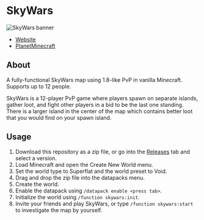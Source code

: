 # SkyWars

![SkyWars banner](https://www.nixinova.com/assets/images/minecraft/maps/skywars.jpg)

- [Website](https://www.nixinova.com/downloads/minecraft/maps/skywars)
- [PlanetMinecraft](https://www.planetminecraft.com/project/skywars-4064694/)

## About

A fully-functional SkyWars map using 1.8-like PvP in vanilla Minecraft.
Supports up to 12 people.

SkyWars is a 12-player PvP game where players spawn on separate islands, gather loot, and fight other players in a bid to be the last one standing. There is a larger island in the center of the map which contains better loot that you would find on your spawn island.

## Usage

1. Download this repository as a zip file, or go into the [Releases](https://github.com/Nixinova/SkyWars/releases) tab and select a version.
2. Load Minecraft and open the Create New World menu.
3. Set the world type to Superflat and the world preset to Void.
4. Drag and drop the zip file into the datapacks menu.
5. Create the world.
6. Enable the datapack using `/datapack enable <press tab>`.
7. Initialize the world using `/function skywars:init`.
8. Invite your friends and play SkyWars, or type `/function skywars:start` to investigate the map by yourself.
